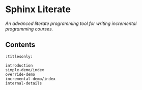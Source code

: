 Sphinx Literate
===============

*An advanced literate programming tool for writing incremental programming courses.*

Contents
--------

```{toctree}
:titlesonly:

introduction
simple-demo/index
override-demo
incremental-demo/index
internal-details
```
